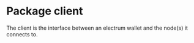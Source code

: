 # Package client

The client is the interface between an electrum wallet and the node(s) it connects to.
